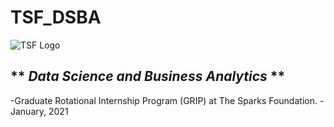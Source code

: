 # **TSF_DSBA**
![TSF Logo](https://www.google.com/imgres?imgurl=https%3A%2F%2Fwww.thesparksfoundationsingapore.org%2Fimages%2Flogo_small.png&imgrefurl=https%3A%2F%2Fwww.thesparksfoundationsingapore.org%2F&tbnid=L6WMd3LcjqReqM&vet=12ahUKEwjr_oCSvvztAhXt_jgGHasDDgoQMygAegUIARCTAQ..i&docid=GG1bnFmfDbwW0M&w=199&h=248&q=images%20of%20the%20sparks%20foundation&ved=2ahUKEwjr_oCSvvztAhXt_jgGHasDDgoQMygAegUIARCTAQ)



## ** *Data Science and Business Analytics* ** 
-Graduate Rotational Internship Program (GRIP) at The Sparks Foundation.
-January, 2021
